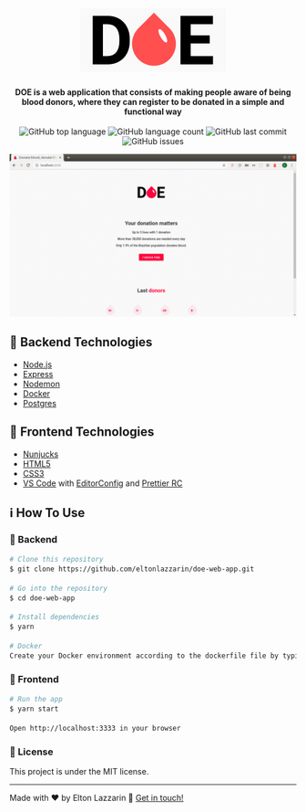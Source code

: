 <h1 align="center">
  <img src="https://github.com/eltonlazzarin/doe-web-app/blob/master/public/logo.png" alt="Logo" />
  <br>
</h1>

<h4 align="center">
  DOE is a web application that consists of making people aware of being blood donors, where they can register to be donated in a simple and functional way
</h4>
<p align="center">
  <img alt="GitHub top language" src="https://img.shields.io/github/languages/top/eltonlazzarin/doe-web-app">

  <img alt="GitHub language count" src="https://img.shields.io/github/languages/count/eltonlazzarin/doe-web-app">

  <img alt="GitHub last commit" src="https://img.shields.io/github/last-commit/eltonlazzarin/doe-web-app">

  <img alt="GitHub issues" src="https://img.shields.io/github/issues/eltonlazzarin/doe-web-app">

<p align="center">
<img alt="Main Page" src="https://github.com/eltonlazzarin/doe-web-app/blob/master/screenshots/bloodproject.gif">

## :rocket: Backend Technologies

- [Node.js](https://nodejs.org/)
- [Express](https://github.com/expressjs/express)
- [Nodemon](https://nodemon.io/)
- [Docker](https://www.docker.com/products/docker-desktop)
- [Postgres](https://www.postgresql.org/)

## :rocket: Frontend Technologies

- [Nunjucks](https://mozilla.github.io/nunjucks/)
- [HTML5](https://developer.mozilla.org/en-US/docs/Web/Guide/HTML/HTML5)
- [CSS3](https://developer.mozilla.org/en-US/docs/Archive/CSS3)
- [VS Code](https://code.visualstudio.com) with [EditorConfig](https://marketplace.visualstudio.com/items?itemName=EditorConfig.EditorConfig) and [Prettier RC](https://github.com/prettier/prettier)

## :information_source: How To Use

### :rocket: Backend

```bash
# Clone this repository
$ git clone https://github.com/eltonlazzarin/doe-web-app.git

# Go into the repository
$ cd doe-web-app

# Install dependencies
$ yarn

# Docker
Create your Docker environment according to the dockerfile file by typing the command in your terminal
```

### :rocket: Frontend

```bash
# Run the app
$ yarn start

Open http://localhost:3333 in your browser
```

### :memo: License

This project is under the MIT license.

---

Made with ♥ by Elton Lazzarin :wave: [Get in touch!](https://www.linkedin.com/in/eltonlazzarin/)
